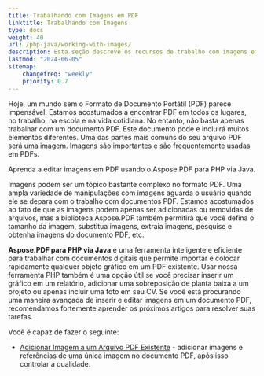 ```yaml
---
title: Trabalhando com Imagens em PDF 
linktitle: Trabalhando com Imagens
type: docs
weight: 40
url: /php-java/working-with-images/
description: Esta seção descreve os recursos de trabalho com imagens em um arquivo PDF usando PHP.
lastmod: "2024-06-05"
sitemap:
    changefreq: "weekly"
    priority: 0.7
---
```


Hoje, um mundo sem o Formato de Documento Portátil (PDF) parece impensável. Estamos acostumados a encontrar PDF em todos os lugares, no trabalho, na escola e na vida cotidiana.
No entanto, não basta apenas trabalhar com um documento PDF. Este documento pode e incluirá muitos elementos diferentes. Uma das partes mais comuns do seu arquivo PDF será uma imagem. Imagens são importantes e são frequentemente usadas em PDFs.

Aprenda a editar imagens em PDF usando o Aspose.PDF para PHP via Java.

Imagens podem ser um tópico bastante complexo no formato PDF.
 Uma ampla variedade de manipulações com imagens aguarda o usuário quando ele se depara com o trabalho com documentos PDF. Estamos acostumados ao fato de que as imagens podem apenas ser adicionadas ou removidas de arquivos, mas a biblioteca Aspose.PDF também permitirá que você defina o tamanho da imagem, substitua imagens, extraia imagens, pesquise e obtenha imagens do documento PDF, etc.

**Aspose.PDF para PHP via Java** é uma ferramenta inteligente e eficiente para trabalhar com documentos digitais que permite importar e colocar rapidamente qualquer objeto gráfico em um PDF existente.
Usar nossa ferramenta PHP também é uma opção útil se você precisar inserir um gráfico em um relatório, adicionar uma sobreposição de planta baixa a um projeto ou apenas incluir uma foto em seu CV. Se você está procurando uma maneira avançada de inserir e editar imagens em um documento PDF, recomendamos fortemente
aprender os próximos artigos para resolver suas tarefas.

Você é capaz de fazer o seguinte:

- [Adicionar Imagem a um Arquivo PDF Existente](/pdf/php-java/add-image-to-existing-pdf-file/) - adicionar imagens e referências de uma única imagem no documento PDF, após isso controlar a qualidade.